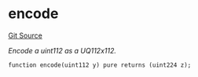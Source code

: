 # encode
[Git Source](https://github.com/zammdefi/ZAMM/blob/acf5c5bb2c446e0854e0315d682019d8a2d87e22/src/utils/Math.sol)

*Encode a uint112 as a UQ112x112.*


```solidity
function encode(uint112 y) pure returns (uint224 z);
```


